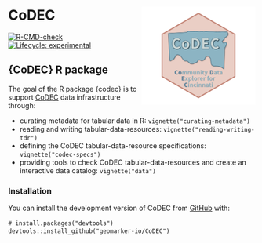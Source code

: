 # CoDEC <img src="man/figures/logo.svg" align="right" height="200" />

<!-- badges: start -->

[![R-CMD-check](https://github.com/geomarker-io/CoDEC/actions/workflows/R-CMD-check.yaml/badge.svg)](https://github.com/geomarker-io/CoDEC/actions/workflows/R-CMD-check.yaml)
[![Lifecycle:
experimental](https://img.shields.io/badge/lifecycle-experimental-orange.svg)](https://lifecycle.r-lib.org/articles/stages.html#experimental)
<!-- badges: end -->

## {CoDEC} R package

The goal of the R package {codec} is to support [CoDEC](https://geomarker.io/codec) data
infrastructure through:

- curating metadata for tabular data in R:
  `vignette("curating-metadata")`
- reading and writing tabular-data-resources:
  `vignette("reading-writing-tdr")`
- defining the CoDEC tabular-data-resource specifications:
  `vignette("codec-specs")`
- providing tools to check CoDEC tabular-data-resources and create an
  interactive data catalog: `vignette("data")`

### Installation

You can install the development version of CoDEC from
[GitHub](https://github.com/) with:

    # install.packages("devtools")
    devtools::install_github("geomarker-io/CoDEC")

